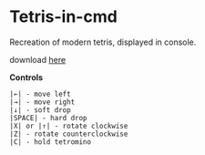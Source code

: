 # Tetris-in-cmd

Recreation of modern tetris, displayed in console.

download [here](https://github.com/GROMIT13/Tetris-in-cmd/releases)

**Controls**
```
|←| - move left
|→| - move right
|↓| - soft drop
|SPACE| - hard drop
|X| or |↑| - rotate clockwise
|Z| - rotate counterclockwise
|C| - hold tetromino
```
